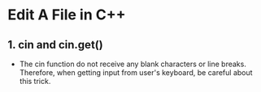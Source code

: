 # Edit A File in C++
## 1. cin and cin.get()
* The cin function do not receive any blank characters or line breaks. Therefore, when getting input
  from user's keyboard, be careful about this trick.

